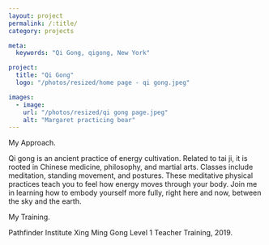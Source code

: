 ```yaml
---
layout: project
permalink: /:title/
category: projects

meta:
  keywords: "Qi Gong, qigong, New York"

project:
  title: "Qi Gong"
  logo: "/photos/resized/home page - qi gong.jpeg"

images:
  - image:
    url: "/photos/resized/qi gong page.jpeg"
    alt: "Margaret practicing bear"
---
```

<div>

<span class="h2">My Approach.</span>
<p>Qi gong is an ancient practice of energy cultivation. Related to tai ji, it is rooted in Chinese medicine, philosophy, and martial arts. Classes include meditation, standing movement, and postures. These meditative physical practices teach you to feel how energy moves through your body. Join me in learning how to embody yourself more fully, right here and now, between the sky and the earth.</p>

<span class="h2">My Training.</span>

<p>Pathfinder Institute Xing Ming Gong Level 1 Teacher Training, 2019.</p>

</div>
